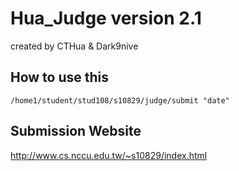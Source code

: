# Hua_Judge version 2.1
created by CTHua & Dark9nive  
## How to use this
```
/home1/student/stud108/s10829/judge/submit "date"
```
## Submission Website
http://www.cs.nccu.edu.tw/~s10829/index.html
